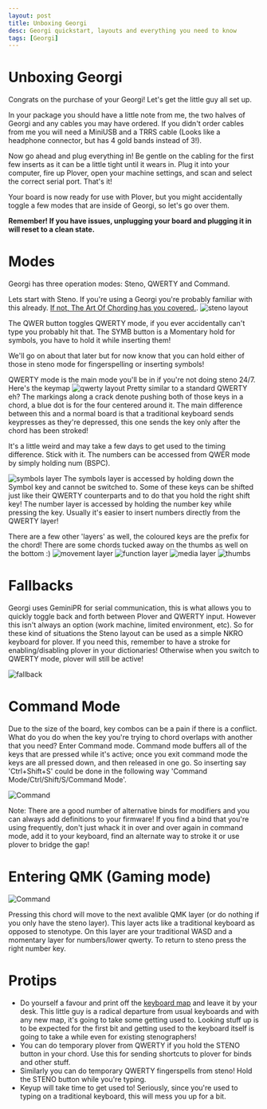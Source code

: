 ```yaml
---
layout: post
title: Unboxing Georgi
desc: Georgi quickstart, layouts and everything you need to know
tags: [Georgi]
---
```


# Unboxing Georgi
Congrats on the purchase of your Georgi! Let's get the little guy all set up.

In your package you should have a little note from me, the two halves of Georgi and any cables you may have ordered. If you didn't order cables from me you will need a MiniUSB and a TRRS cable (Looks like a headphone connector, but has 4 gold bands instead of 3!).

Now go ahead and plug everything in! Be gentle on the cabling for the first few inserts as it can be a little tight until it wears in. Plug it into your computer, fire up Plover, open your machine settings, and scan and select the correct serial port. That's it!

Your board is now ready for use with Plover, but you might accidentally toggle a few modes that are inside of Georgi, so let's go over them.

**Remember! If you have issues, unplugging your board and plugging it in will reset to a clean state.**

# Modes
Georgi has three operation modes: Steno, QWERTY and Command.

Lets start with Steno. If you're using a Georgi you're probably familiar with this already. [If not, The Art Of Chording has you covered.](https://www.artofchording.com/).
![steno layout](/img/georgi/steno.png)

The QWER button toggles QWERTY mode, if you ever accidentally can't type you probably hit that.
The SYMB button is a Momentary hold for symbols, you have to hold it while inserting them!

We'll go on about that later but for now know that you can hold either of those in steno mode for fingerspelling or inserting symbols!

QWERTY mode is the main mode you'll be in if you're not doing steno 24/7. Here's the keymap
![qwerty layout](/img/georgi/qwerty.png)
Pretty similar to a standard QWERTY eh? The markings along a crack denote pushing both of those keys in a chord, a blue dot is for the four centered around it. The main difference between this and a normal board is that a traditional keyboard sends keypresses as they're depressed, this one sends the key only after the chord has been stroked!

It's a little weird and may take a few days to get used to the timing difference. Stick with it. 
The numbers can be accessed from QWER mode by simply holding num (BSPC).

![symbols layer](/img/georgi/symbol.png)
The symbols layer is accessed by holding down the Symbol key and cannot be switched to. Some of these keys can be shifted just like their QWERTY counterparts and to do that you hold the right shift key! The number layer is accessed by holding the number key while pressing the key. Usually it's easier to insert numbers directly from the QWERTY layer!


There are a few other 'layers' as well, the coloured keys are the prefix for the chord!
There are some chords tucked away on the thumbs as well on the bottom :)
![movement layer](/img/georgi/move.png)
![function layer](/img/georgi/function.png)
![media layer](/img/georgi/media.png)
![thumbs](/img/georgi/thumbs.png)

# Fallbacks

Georgi uses GeminiPR for serial communication, this is what allows you to quickly toggle back and forth between Plover and QWERTY input. However this isn't always an option (work machine, limited environment, etc). So for these kind of situations the Steno layout can be used as a simple NKRO keyboard for plover. If you need this, remember to have a stroke for enabling/disabling plover in your dictionaries! Otherwise when you switch to QWERTY mode, plover will still be active!

![fallback](/img/georgi/fallback.png)

# Command Mode

Due to the size of the board, key combos can be a pain if there is a conflict. What do you do when the key you're trying to chord overlaps with another that you need? Enter Command mode. Command mode buffers all of the keys that are pressed while it's active; once you exit command mode the keys are all pressed down, and then released in one go. So inserting say 'Ctrl+Shift+S' could be done in the following way 'Command Mode/Ctrl/Shift/S/Command Mode'.

![Command](/img/georgi/command.png)

Note: There are a good number of alternative binds for modifiers and you can always add definitions to your firmware! If you find a bind that you're using frequently, don't just whack it in over and over again in command mode, add it to your keyboard, find an alternate way to stroke it or use plover to bridge the gap!

# Entering QMK (Gaming mode)

![Command](/img/georgi/gaming.png)

Pressing this chord will move to the next avalible QMK layer (or do nothing if you only have the steno layer). This layer acts like a traditional keyboard as opposed to stenotype. On this layer are your traditional WASD and a momentary layer for numbers/lower qwerty. To return to steno press the right number key.

# Protips
- Do yourself a favour and print off the [keyboard map](/img/georgi/keymap.png) and leave it by your desk. This little guy is a radical departure from usual keyboards and with any new map, it's going to take some getting used to. Looking stuff up is to be expected for the first bit and getting used to the keyboard itself is going to take a while even for existing stenographers!
- You can do temporary plover from QWERTY if you hold the STENO button in your chord. Use this for sending shortcuts to plover for binds and other stuff.
- Similarly you can do temporary QWERTY fingerspells from steno! Hold the STENO button while you're typing.
- Keyup will take time to get used to! Seriously, since you're used to typing on a traditional keyboard, this will mess you up for a bit.
